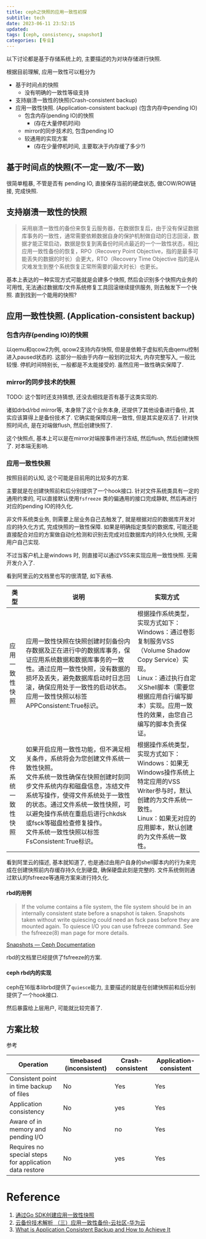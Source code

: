 ```yaml
---
title: ceph之快照的应用一致性初探
subtitle: tech
date: 2023-06-11 23:52:15
updated:
tags: [ceph, consistency, snapshot]
categories: [专业]
---
```


以下讨论都是基于存储系统上的, 主要描述的为对块存储进行快照.

根据目前理解, 应用一致性可以粗分为

* 基于时间点的快照
	* 没有明确的一致性等级支持
* 支持崩溃一致性的快照(Crash-consistent backup)
* 应用一致性快照. (Application-consistent backup) (包含内存中pending IO)
	* 包含内存(pending IO)的快照
		* (存在大量停机时间)
	* mirror的同步技术的, 包含pending IO
	* 较通用的实现方案
		* (存在少量停机时间, 主要取决于内存缓了多少?)

## 基于时间点的快照(不一定一致/不一致)

很简单粗暴, 不管是否有 pending IO, 直接保存当前的硬盘状态, 做COW/ROW链接, 完成快照.

## 支持崩溃一致性的快照


> 采用崩溃一致性的备份来恢复云服务器，在数据恢复后，由于没有保证数据库事务的一致性，通常需要依赖数据自身的保护机制做自动的日志回滚，数据才能正常启动，数据是恢复到离备份时间点最近的一个一致性状态，相比应用一致性备份的恢复，RPO（Recovery Point Objective，指的是最多可能丢失的数据的时长）会更大，RTO（Recovery Time Objective 指的是从灾难发生到整个系统恢复正常所需要的最大时长）也更长。

基本上表达的一种实现方式可能就是会建多个快照, 然后会识别多个快照内业务的可用性, 无法通过数据库/文件系统修复工具回滚继续提供服务, 则去触发下一个快照. 直到找到一个能用的快照?
## 应用一致性快照. (Application-consistent backup)

### 包含内存(pending IO)的快照

以qemu和qcow2为例, qcow2支持内存快照, 但是是依赖于虚拟机先由qemu控制进入paused状态的. 这部分一般由于内存一般划的比较大, 内存完整写入, 一般比较慢. 停机时间特别长, 一般都是不太能接受的. 虽然应用一致性确实保障了.

### mirror的同步技术的快照

TODO: 这个暂时还支持猜想, 还没去细找是否有基于这类实现的.

诸如drbd/rbd mirror等, 本身除了这个业务本身, 还提供了其他设备进行备份, 其实应该算得上是备份技术了. 它确实能保障应用一致性, 但是其实是双活了. 针对快照时间点, 是在对端做flush, 然后创建快照了. 

这个快照点, 基本上可以是在mirror对端按事件进行冻结, 然后flush, 然后创建快照了. 对本端无影响.



### 应用一致性快照

按照目前的认知, 这个可能是目前用的比较多的方案. 

主要就是在创建快照前和后分别提供了一个hook接口. 针对文件系统类具有一定的通用约束的, 可以直接默认使用`fsfreeze` 类的偏通用的接口完成静默, 然后再进行对应的pending IO的持久化. 

非文件系统类业务, 则需要上层业务自己去触发了, 就是根据对应的数据库开发对应的持久化方式, 完成快照的一致性保障. 如果是明确指定类型的数据库, 可能还能直接配合对应的方案做自动化检测和识别去完成对应数据库内的持久化快照, 无需用户自己实现. 

不过当客户机上是windows 时, 则直接可以通过VSS来实现应用一致性快照. 无需开发介入了.


看到阿里云的文档里也写的很清楚, 如下表格.

| 类型        | 说明                                                                                                                                                                                      | 实现方式                                                                                                                                      |
|-----------|-----------------------------------------------------------------------------------------------------------------------------------------------------------------------------------------|-------------------------------------------------------------------------------------------------------------------------------------------|
| 应用一致性快照   | 应用一致性快照在快照创建时刻备份内存数据及正在进行中的数据库事务，保证应用系统数据和数据库事务的一致性。通过应用一致性快照，没有数据的损坏及丢失，避免数据库启动时日志回滚，确保应用处于一致性的启动状态。<br/>应用一致性快照以标签APPConsistent:True标识。                                               | 根据操作系统类型，实现方式如下：<br/>Windows：通过卷影复制服务VSS（Volume Shadow Copy Service）实现。<br/>Linux：通过执行自定义Shell脚本（需要您根据应用自行编写脚本）实现。应用一致性的效果，由您自己编写的脚本负责保证。 |
| 文件系统一致性快照 | 如果开启应用一致性功能，但不满足相关条件，系统将会为您创建文件系统一致性快照。<br/>文件系统一致性确保在快照创建时刻同步文件系统内存和磁盘信息，冻结文件系统写操作，使得文件系统处于一致性的状态。通过文件系统一致性快照，可以避免操作系统在重启后进行chkdsk或fsck等磁盘检查修复操作。<br/>文件系统一致性快照以标签FsConsistent:True标识。 | 根据操作系统类型，实现方式如下：<br/>Windows：如果无Windows操作系统上特定应用的VSS Writer参与时，默认创建的为文件系统一致性。<br/>Linux：如果无对应的应用脚本，默认创建的为文件系统一致性。                         |


看到阿里云的描述, 基本就知道了, 也是通过由用户自身的shell脚本内的行为来完成在创建快照前内存缓存持久化到硬盘, 确保硬盘此刻是完整的. 文件系统侧则通过默认的fsfreeze等通用方案来进行持久化.


#### rbd的用例

> If the volume contains a file system, the file system should be in an internally consistent state before a snapshot is taken. Snapshots taken without write quiescing could need an fsck pass before they are mounted again. To quiesce I/O you can use fsfreeze command. See the fsfreeze(8) man page for more details.

[Snapshots — Ceph Documentation](https://docs.ceph.com/en/quincy/rbd/rbd-snapshot/)

rbd的文档里已经提供了fsfreeze的方案.



#### ceph rbd内的实现

ceph在16版本librbd提供了`quiesce`能力, 主要描述的就是在创建快照前和后分别提供了一个hook接口.

然后暴露给上层用户, 可能就比较完善了. 

## 方案比较

参考

| Operation                                              | timebased (inconsistent) | Crash-consistent | Application-consistent |
| ------------------------------------------------------ | ------------------------ | ---------------- | ---------------------- |
| Consistent point in time backup of files               | No                       | Yes              | Yes                    |
| Application consistency                                | No                       | yes              | Yes                    |
| Aware of in memory and pending I/O                     | No                       | no               | Yes                    |
| Requires no special steps for application data restore | No                       | yes              | Yes                    |                                                       |                          |                  |                        |



# Reference
1.  [通过Go SDK创建应用一致性快照](https://www.alibabacloud.com/help/zh/elastic-compute-service/latest/create-application-consistent-snapshots-by-using-ecs-sdk-for-go)
2. [云备份技术解析 （三）应用一致性备份\-云社区\-华为云](https://bbs.huaweicloud.com/blogs/100341)
3. [What is Application Consistent Backup and How to Achieve It](https://www.ubackup.com/enterprise-backup/application-consistent-backups.html)